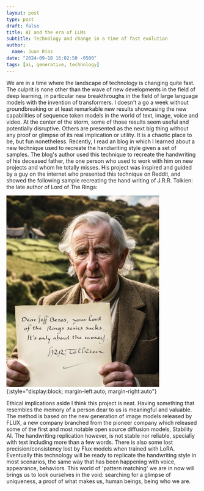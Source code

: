 ```yaml
---
layout: post
type: post
draft: false
title: AI and the era of LLMs
subtitle: Technology and change in a time of fast evolution
author:
  name: Juan Ríos
date: "2024-09-18 16:02:50 -0500"
tags: [ai, generative, technology]
---
```


We are in a time where the landscape of technology is changing quite fast. The culprit is none other than the wave of new developments in the field of deep learning, in particular new breakthroughs in the field of large language models with the invention of transformers. I doesn't a go a week without groundbreaking or at least remarkable new results showcasing the new capabilities of sequence token models in the world of text, image, voice and video. At the center of the storm, some of those results seem useful and potentially disruptive. Others are presented as the next big thing without any proof or glimpse of its real implication or utility. It is a chaotic place to be, but fun nonetheless.
Recently, I read an blog in which I learned about a new technique used to recreate the handwriting style given a set of samples. The blog's author used this technique to recreate the handwriting of his deceased father, the one person who used to work with him on new projects and whom he totally misses. His project was inspired and guided by a guy on the internet who presented this technique on Reddit, and showed the following sample recreating the hand writing of J.R.R. Tolkien: the late author of Lord of The Rings:

![Tolkien hand writing](https://raw.githubusercontent.com/juandarr/juandarr.github.io/main/images/posts/JRR-hand-writing.jpg){:style="display:block; margin-left:auto; margin-right:auto"}

Ethical implications aside I think this project is neat. Having something that resembles the memory of a person dear to us is meaningful and valuable. The method is based on the new generation of image models released by FLUX, a new company branched from the pioneer company which released some of the first and most notable open source diffusion models, Stability AI. The handwriting replication however, is not stable nor reliable, specially with text including more than a few words. There is also some lost precision/consistency lost by Flux models when trained with LoRA. Eventually this technology will be ready to replicate the handwriting style in most scenarios, the same way that has been happening with voice, appearance, behaviors. This world of 'pattern matching' we are in now will brings us to look ourselves in the void: searching for a glimpse of uniqueness, a proof of what makes us, human beings, being who we are.
